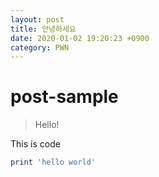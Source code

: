 ```yaml
---
layout: post
title: 안녕하세요
date: 2020-01-02 19:20:23 +0900
category: PWN
---
```

# post-sample
> Hello!

This is code

```ruby
print 'hello world'
```